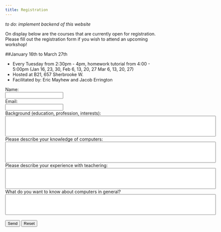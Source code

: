 ```yaml
---
title: Registration
---
```

*to do: implement backend of this website*

On display below are the courses that are currently open for registration.
Please fill out the registration form if you wish to attend an upcoming
workshop! 

##January 16th to March 27th

  * Every Tuesday from 2:30pm - 4pm, homework tutorial from 4:00 - 5:00pm (Jan 16, 23, 30, Feb 6, 13, 20, 27 Mar 6, 13, 20, 27)
  * Hosted at B21, 657 Sherbrooke W.
  * Facilitated by: Eric Mayhew and Jacob Errington

<form action="mailto:ejmayhew@gmail.com" method="post" enctype="text/plain">
Name:<br>
<input type="text" name="name"><br>
Email:<br>
<input type="text" name="email"><br>
Background (education, profession, interests):<br>
<input type="text" name="background" style="width:7in; height:5em;"><br>
Please describe your knowledge of computers:<br>
<input type="text" name="background" style="width:7in; height:5em;"><br>
Please describe your experience with teachering:<br>
<input type="text" name="background" style="width:7in; height:5em;"><br>
What do you want to know about computers in general?<br>
<input type="text" name="background" style="width:7in;
 height:5em;"><br><br>
<input type="submit" value="Send">
<input type="reset" value="Reset">
</form>



